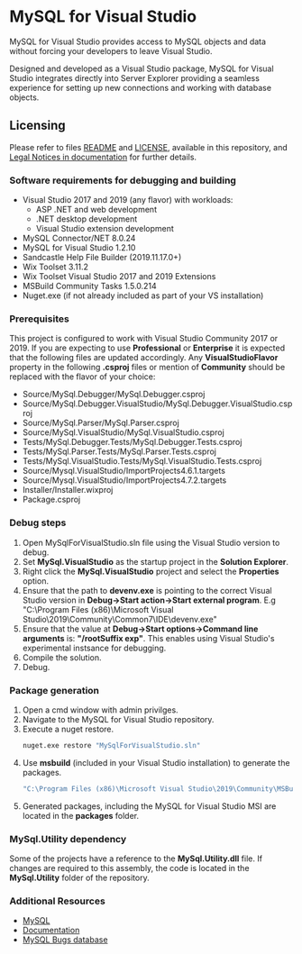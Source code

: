 # MySQL for Visual Studio
MySQL for Visual Studio provides access to MySQL objects and data without forcing your developers to leave Visual Studio.

Designed and developed as a Visual Studio package, MySQL for Visual Studio integrates directly into Server Explorer providing a seamless experience for setting up new connections and working with database objects.

## Licensing
Please refer to files [README](README) and [LICENSE](LICENSE), available in this repository, and [Legal Notices in documentation](https://dev.mysql.com/doc/visual-studio/en/visual-studio-preface.html) for further details.

### Software requirements for debugging and building
- Visual Studio 2017 and 2019 (any flavor) with workloads:
  - ASP .NET and web development
  - .NET desktop development
  - Visual Studio extension development
- MySQL Connector/NET 8.0.24
- MySQL for Visual Studio 1.2.10
- Sandcastle Help File Builder (2019.11.17.0+)
- Wix Toolset 3.11.2
- Wix Toolset Visual Studio 2017 and 2019 Extensions
- MSBuild Community Tasks 1.5.0.214
- Nuget.exe (if not already included as part of your VS installation)

### Prerequisites

This project is configured to work with Visual Studio Community 2017 or 2019. If you are expecting to use **Professional** or **Enterprise** it is expected that the following files are updated accordingly. Any **VisualStudioFlavor** property in the following **.csproj** files or mention of **Community** should be replaced with the flavor of your choice:

- Source/MySql.Debugger/MySql.Debugger.csproj
- Source/MySql.Debugger.VisualStudio/MySql.Debugger.VisualStudio.csproj
- Source/MySql.Parser/MySql.Parser.csproj
- Source/MySql.VisualStudio/MySql.VisualStudio.csproj
- Tests/MySql.Debugger.Tests/MySql.Debugger.Tests.csproj
- Tests/MySql.Parser.Tests/MySql.Parser.Tests.csproj
- Tests/MySql.VisualStudio.Tests/MySql.VisualStudio.Tests.csproj
- Source/Mysql.VisualStudio/ImportProjects4.6.1.targets
- Source/Mysql.VisualStudio/ImportProjects4.7.2.targets
- Installer/Installer.wixproj
- Package.csproj

### Debug steps

1. Open MySqlForVisualStudio.sln file using the Visual Studio version to debug.
2. Set **MySql.VisualStudio** as the startup project in the **Solution Explorer**.
3. Right click the **MySql.VisualStudio** project and select the **Properties** option.
4. Ensure that the path to **devenv.exe** is pointing to the correct Visual Studio version in **Debug->Start action->Start external program**. E.g "C:\Program Files (x86)\Microsoft Visual Studio\2019\Community\Common7\IDE\devenv.exe"
5. Ensure that the value at **Debug->Start options->Command line arguments** is: **"/rootSuffix exp"**. This enables using Visual Studio's experimental instsance for debugging.
6. Compile the solution.
7. Debug.

### Package generation

1. Open a cmd window with admin privilges.
2. Navigate to the MySQL for Visual Studio repository.
3. Execute a nuget restore.
    ```sh
    nuget.exe restore "MySqlForVisualStudio.sln"
    ```
4. Use **msbuild** (included in your Visual Studio installation) to generate the packages.
    ```sh
    "C:\Program Files (x86)\Microsoft Visual Studio\2019\Community\MSBuild\Current\Bin\msbuild.exe" /p:Configuration=Release;NoPackage=n;VisualStudioVersion=16.0 /t:Clean,Build Package.sln
    ```
5. Generated packages, including the MySQL for Visual Studio MSI are located in the **packages** folder.

### MySql.Utility dependency
Some of the projects have a reference to the **MySql.Utility.dll** file.
If changes are required to this assembly, the code is located in the **MySql.Utility** folder of the repository.

### Additional Resources

* [MySQL](http://www.mysql.com/)
* [Documentation](https://dev.mysql.com/doc/visual-studio/en/)
* [MySQL Bugs database](https://bugs.mysql.com)
